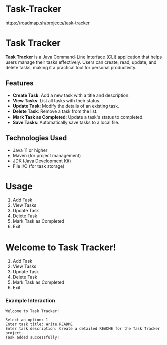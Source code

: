 # Task-Tracker
https://roadmap.sh/projects/task-tracker
# Task Tracker

**Task Tracker** is a Java Command-Line Interface (CLI) application that helps users manage their tasks effectively. Users can create, read, update, and delete tasks, making it a practical tool for personal productivity.

## Features

- **Create Task**: Add a new task with a title and description.
- **View Tasks**: List all tasks with their status.
- **Update Task**: Modify the details of an existing task.
- **Delete Task**: Remove a task from the list.
- **Mark Task as Completed**: Update a task's status to completed.
- **Save Tasks**: Automatically save tasks to a local file.

## Technologies Used

- Java 11 or higher
- Maven (for project management)
- JDK (Java Development Kit)
- File I/O (for task storage)

# Usage
1. Add Task
2. View Tasks
3. Update Task
4. Delete Task
5. Mark Task as Completed
6. Exit

# Welcome to Task Tracker!

1. Add Task
2. View Tasks
3. Update Task
4. Delete Task
5. Mark Task as Completed
6. Exit


### Example Interaction

```plaintext
Welcome to Task Tracker!

Select an option: 1
Enter task title: Write README
Enter task description: Create a detailed README for the Task Tracker project.
Task added successfully!


